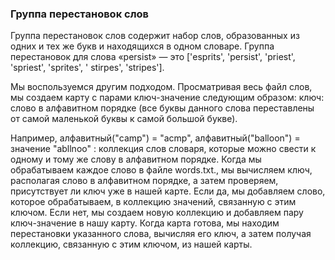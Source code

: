 <h3>Группа перестановок слов</h3>
<p>
Группа перестановок слов содержит набор слов, образованных из одних и тех
же букв и находящихся в одном словаре.
Группа перестановок для слова «persist» — это ['esprits', 'persist', 'priest', 'spriest', 'sprites', '
stirpes', 'stripes'].
</p>
<p>Мы воспользуемся другим подходом. Просматривая весь файл слов, мы создаем карту с парами ключ-значение следующим образом:
ключ: слово в алфавитном порядке (все буквы данного слова переставлены от
самой маленькой буквы к самой большой букве).</p>
<p> Например, алфавитный("camp") = "acmp", алфавитный("balloon") = значение "abllnoo" : коллекция слов словаря, которые можно свести к одному и тому же
слову в алфавитном порядке. Когда мы обрабатываем каждое слово в файле words.txt., мы вычисляем ключ, располагая слово в алфавитном порядке, а затем проверяем, присутствует ли ключ уже в нашей карте. Если да, мы
добавляем слово, которое обрабатываем, в коллекцию значений, связанную с этим ключом. Если нет, мы создаем новую коллекцию и добавляем пару ключ-значение в нашу карту.
Когда карта готова, мы находим перестановки указанного слова, вычисляя
его ключ, а затем получая коллекцию, связанную с этим ключом, из нашей карты.</p>